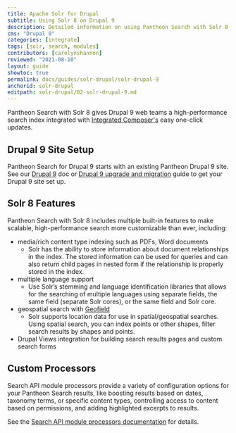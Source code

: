 ```yaml
---
title: Apache Solr for Drupal
subtitle: Using Solr 8 on Drupal 9
description: Detailed information on using Pantheon Search with Solr 8 on Drupal 9
cms: "Drupal 9"
categories: [integrate]
tags: [solr, search, modules]
contributors: [carolynshannon]
reviewed: "2021-08-10"
layout: guide
showtoc: true
permalink: docs/guides/solr-drupal/solr-drupal-9
anchorid: solr-drupal
editpath: solr-drupal/02-solr-drupal-9.md
---
```


Pantheon Search with Solr 8 gives Drupal 9 web teams a high-performance search index integrated with [Integrated Composer's](/integrated-composer) easy one-click updates. 

<Partial file="pantheon-search-status.md" />

## Drupal 9 Site Setup

Pantheon Search for Drupal 9 starts with an existing Pantheon Drupal 9 site. See our [Drupal 9](/drupal-9) doc or [Drupal 9 upgrade and migration](/guides/drupal-9-migration) guide to get your Drupal 9 site set up.

## Solr 8 Features

Pantheon Search with Solr 8 includes multiple built-in features to make scalable, high-performance search more customizable than ever, including:

- media/rich content type indexing such as PDFs, Word documents 
  - Solr has the ability to store information about document relationships in the index. The stored information can be used for queries and can also return child pages in nested form if the relationship is properly stored in the index.
- multiple language support
  - Use Solr’s stemming and language identification libraries that allows for the searching of multiple languages using separate fields, the same field (separate Solr cores), or the same field and Solr core.
- geospatial search with [Geofield](https://www.drupal.org/project/geofield)
  - Solr supports location data for use in spatial/geospatial searches. Using spatial search, you can index points or other shapes, filter search results by shapes and points.
- Drupal Views integration for building search results pages and custom search forms

## Custom Processors

Search API module processors provide a variety of configuration options for your Pantheon Search results, like boosting results based on dates, taxonomy terms, or specific content types, controlling access to content based on permissions, and adding highlighted excerpts to results. 

See the [Search API module processors documentation](https://www.drupal.org/docs/8/modules/search-api/getting-started/processors) for details.
